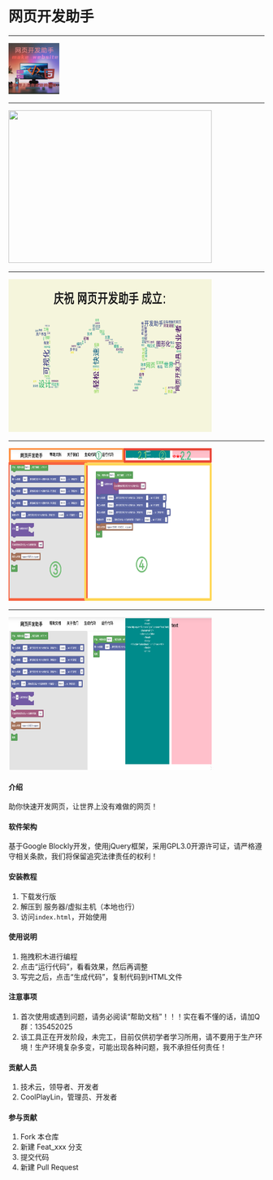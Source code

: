 # 网页开发助手

<hr />
<img src="image/logo.png" width="100px" height="100px" />
<hr />
<img src="https://socialify.git.ci/svipwing/make-website/image?description=1&forks=1&issues=1&language=1&logo=https%3A%2F%2Fblockly.svipwing.xyz%2Fassets%2Flogo.png&name=1&owner=1&pattern=Brick%20Wall&pulls=1&stargazers=1&theme=Dark" width="400px" height="300px" />
<hr />
<img src="image/one.png" width="400px" height="300px" />
<hr />
<img src="image/help1.png" width="400px" height="300px" />
<hr />
<img src="image/help2.png" width="400px" height="300px" />

#### 介绍

助你快速开发网页，让世界上没有难做的网页！

#### 软件架构

基于Google Blockly开发，使用jQuery框架，采用GPL3.0开源许可证，请严格遵守相关条款，我们将保留追究法律责任的权利！

#### 安装教程

1.  下载发行版
2.  解压到 服务器/虚拟主机（本地也行）
3.  访问`index.html`，开始使用

#### 使用说明

1.  拖拽积木进行编程
2.  点击“运行代码”，看看效果，然后再调整
3.  写完之后，点击“生成代码”，复制代码到HTML文件

#### 注意事项

1.  首次使用或遇到问题，请务必阅读“帮助文档”！！！实在看不懂的话，请加Q群：135452025
2.  该工具正在开发阶段，未完工，目前仅供初学者学习所用，请不要用于生产环境！生产环境复杂多变，可能出现各种问题，我不承担任何责任！

#### 贡献人员

1. 技术云，领导者、开发者
2. CoolPlayLin，管理员、开发者

#### 参与贡献

1.  Fork 本仓库
2.  新建 Feat_xxx 分支
3.  提交代码
4.  新建 Pull Request

